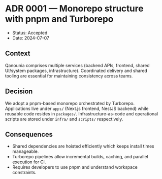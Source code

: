 # ADR 0001 — Monorepo structure with pnpm and Turborepo

- Status: Accepted
- Date: 2024-07-07

## Context

Qanounia comprises multiple services (backend APIs, frontend, shared UI/system packages, infrastructure). Coordinated delivery and shared tooling are essential for maintaining consistency across teams.

## Decision

We adopt a pnpm-based monorepo orchestrated by Turborepo. Applications live under `apps/` (Next.js frontend, NestJS backend) while reusable code resides in `packages/`. Infrastructure-as-code and operational scripts are stored under `infra/` and `scripts/` respectively.

## Consequences

- Shared dependencies are hoisted efficiently which keeps install times manageable.
- Turborepo pipelines allow incremental builds, caching, and parallel execution for CI.
- Requires developers to use pnpm and understand workspace constraints.
